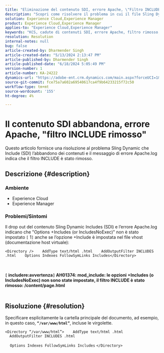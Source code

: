 ```yaml
---
title: "Eliminazione del contenuto SDI, errore Apache, \"Filtro INCLUDE rimosso\""
description: "Scopri come risolvere il problema in cui il file Sling Dynamic Includes (SDI), l’abbandono del contenuto e l’errore Apache.log indicano \"Filtro INCLUDE rimosso\"."
solution: Experience Cloud,Experience Manager
product: Experience Cloud,Experience Manager
applies-to: "Experience Cloud,Experience Manager"
keywords: "KCS, cadute di contenuti SDI, errore Apache, filtro rimosso, filtro incluso rimosso, Experience Cloud, Experience Manager"
resolution: Resolution
internal-notes: null
bug: false
article-created-by: Dharmender Singh
article-created-date: "5/13/2024 2:13:47 PM"
article-published-by: Dharmender Singh
article-published-date: "6/18/2024 5:05:49 PM"
version-number: 1
article-number: KA-24222
dynamics-url: "https://adobe-ent.crm.dynamics.com/main.aspx?forceUCI=1&pagetype=entityrecord&etn=knowledgearticle&id=62c57dfe-3211-ef11-9f89-000d3a37816b"
source-git-commit: fce75a7a602a69540617ca4f9b64233215f72c50
workflow-type: tm+mt
source-wordcount: '155'
ht-degree: 4%

---
```


# Il contenuto SDI abbandona, errore Apache, &quot;filtro INCLUDE rimosso&quot;


Questo articolo fornisce una risoluzione al problema Sling Dynamic che Include (SDI) l’abbandono dei contenuti e il messaggio di errore Apache.log indica che il filtro INCLUDE è stato rimosso.

## Descrizione {#description}


### Ambiente

- Experience Cloud
- Experience Manager


### Problemi/Sintomi

Il drop out del contenuto Sling Dynamic Includes (SDI) e l’errore Apache.log indicano che &quot;Options +Includes (or IncludesNoExec)&quot; non è stato impostato `[` 1`]`  anche se l’opzione +Include è impostata nel file vhost (documentazione host virtuale):


```
<Directory />    AddType text/html .html    AddOutputFilter INCLUDES .html    Options Indexes FollowSymLinks Includes</Directory>
```

<br> <br><b>`[` includere:avvertenza`]`  AH01374: mod_include: le opzioni +Includes (o IncludesNoExec) non sono state impostate, il filtro INCLUDE è stato rimosso: /content/page.html</b>
 <br> 

## Risoluzione {#resolution}


Specificare esplicitamente la cartella principale del documento, ad esempio, in questo caso, <b>`“/var/www/html”`</b>, incluse le virgolette.




```
<Directory “/var/www/html”>    AddType text/html .html    AddOutputFilter INCLUDES .html
```


    `Options Indexes FollowSymLinks Includes`
`</Directory>`

